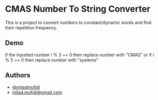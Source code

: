 # CMAS Number To String Converter
This is a project to convert numbers to constant/dynamic words and find their repetition frequency.

## Demo
if the inputted number i % 3 == 0 then replace number with "CMAS" or if i % 5 == 0 then replace number with "systems" 

## Authors
- [@miladmofidi](https://www.github.com/miladmofidi)
- milad.mofidi@gmail.com
